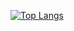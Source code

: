 [![Top Langs](https://github-readme-stats.vercel.app/api/top-langs/?username=arianouri&layout=compact&langs_count=5&theme=tokyonight)](https://github.com/arianouri)
